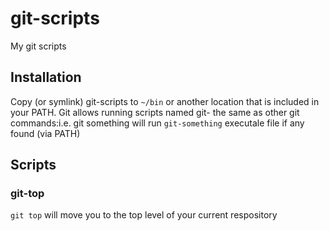 # git-scripts
My git scripts

## Installation
Copy (or symlink) git-scripts to ```~/bin``` or another location that is included in your PATH. Git allows running scripts named git-<something> the same as other git commands:i.e. git something will run `git-something` executale file if any found (via PATH) 

## Scripts
### git-top
`git top` will move you to the top level of your current respository

